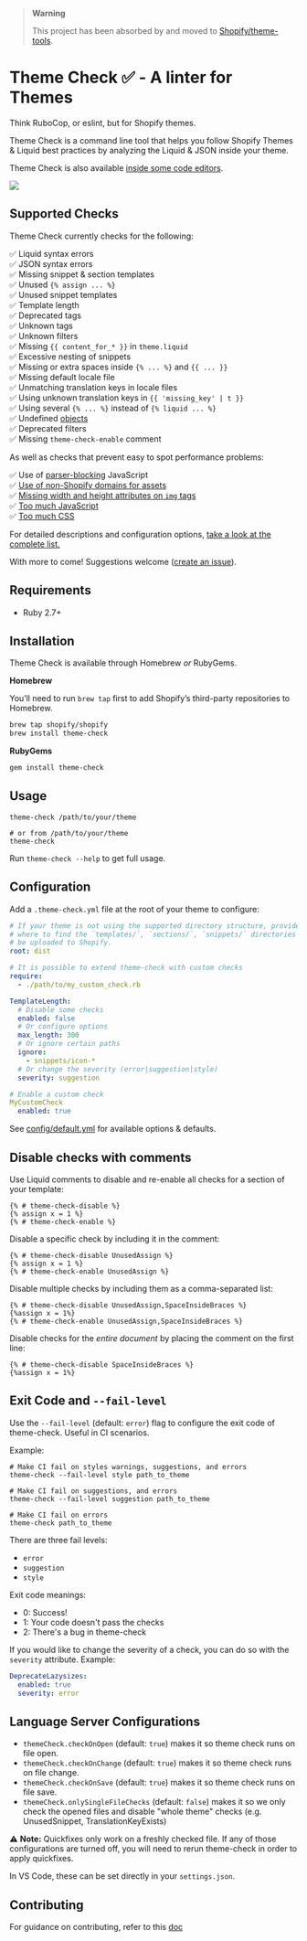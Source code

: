 > **Warning**
>
> This project has been absorbed by and moved to [Shopify/theme-tools](https://github.com/Shopify/theme-tools).

# Theme Check ✅ - A linter for Themes

Think RuboCop, or eslint, but for Shopify themes.

Theme Check is a command line tool that helps you follow Shopify Themes & Liquid best practices by analyzing the Liquid & JSON inside your theme.

Theme Check is also available [inside some code editors](https://github.com/Shopify/theme-check/wiki).

![](docs/preview.png)

## Supported Checks

Theme Check currently checks for the following:

✅ Liquid syntax errors  
✅ JSON syntax errors  
✅ Missing snippet & section templates  
✅ Unused `{% assign ... %}`  
✅ Unused snippet templates  
✅ Template length  
✅ Deprecated tags  
✅ Unknown tags  
✅ Unknown filters  
✅ Missing `{{ content_for_* }}` in `theme.liquid`  
✅ Excessive nesting of snippets  
✅ Missing or extra spaces inside `{% ... %}` and `{{ ... }}`  
✅ Missing default locale file  
✅ Unmatching translation keys in locale files  
✅ Using unknown translation keys in `{{ 'missing_key' | t }}`  
✅ Using several `{% ... %}` instead of `{% liquid ... %}`  
✅ Undefined [objects](https://shopify.dev/docs/themes/liquid/reference/objects)  
✅ Deprecated filters  
✅ Missing `theme-check-enable` comment  

As well as checks that prevent easy to spot performance problems:

✅ Use of [parser-blocking](/docs/checks/parser_blocking_javascript.md) JavaScript  
✅ [Use of non-Shopify domains for assets](/docs/checks/remote_asset.md)  
✅ [Missing width and height attributes on `img` tags](/docs/checks/img_width_and_height.md)  
✅ [Too much JavaScript](/docs/checks/asset_size_javascript.md)  
✅ [Too much CSS](/docs/checks/asset_size_css.md)  

For detailed descriptions and configuration options, [take a look at the complete list.](/docs/checks/)

With more to come! Suggestions welcome ([create an issue](https://github.com/Shopify/theme-check/issues)).

## Requirements

- Ruby 2.7+

## Installation

Theme Check is available through Homebrew _or_ RubyGems.

**Homebrew**

You’ll need to run `brew tap` first to add Shopify’s third-party repositories to Homebrew.

```sh
brew tap shopify/shopify
brew install theme-check
```

**RubyGems**

```sh
gem install theme-check
```

## Usage

```
theme-check /path/to/your/theme

# or from /path/to/your/theme
theme-check
```

Run `theme-check --help` to get full usage.

## Configuration

Add a `.theme-check.yml` file at the root of your theme to configure:

```yaml
# If your theme is not using the supported directory structure, provide the root path
# where to find the `templates/`, `sections/`, `snippets/` directories as they would
# be uploaded to Shopify.
root: dist

# It is possible to extend theme-check with custom checks
require:
  - ./path/to/my_custom_check.rb

TemplateLength:
  # Disable some checks
  enabled: false
  # Or configure options
  max_length: 300
  # Or ignore certain paths
  ignore:
    - snippets/icon-*
  # Or change the severity (error|suggestion|style)
  severity: suggestion

# Enable a custom check
MyCustomCheck
  enabled: true
```

See [config/default.yml](config/default.yml) for available options & defaults.

## Disable checks with comments

Use Liquid comments to disable and re-enable all checks for a section of your template:

```liquid
{% # theme-check-disable %}
{% assign x = 1 %}
{% # theme-check-enable %}
```

Disable a specific check by including it in the comment:

```liquid
{% # theme-check-disable UnusedAssign %}
{% assign x = 1 %}
{% # theme-check-enable UnusedAssign %}
```

Disable multiple checks by including them as a comma-separated list:

```liquid
{% # theme-check-disable UnusedAssign,SpaceInsideBraces %}
{%assign x = 1%}
{% # theme-check-enable UnusedAssign,SpaceInsideBraces %}
```

Disable checks for the _entire document_ by placing the comment on the first line:

```liquid
{% # theme-check-disable SpaceInsideBraces %}
{%assign x = 1%}
```

## Exit Code and `--fail-level`

Use the `--fail-level` (default: `error`) flag to configure the exit code of theme-check. Useful in CI scenarios.

Example:

```
# Make CI fail on styles warnings, suggestions, and errors
theme-check --fail-level style path_to_theme

# Make CI fail on suggestions, and errors
theme-check --fail-level suggestion path_to_theme

# Make CI fail on errors
theme-check path_to_theme
```

There are three fail levels:

- `error`
- `suggestion`
- `style`

Exit code meanings:

- 0: Success!
- 1: Your code doesn't pass the checks
- 2: There's a bug in theme-check

If you would like to change the severity of a check, you can do so with the `severity` attribute. Example:

```yaml
DeprecateLazysizes:
  enabled: true
  severity: error
```

## Language Server Configurations

- `themeCheck.checkOnOpen` (default: `true`) makes it so theme check runs on file open.
- `themeCheck.checkOnChange` (default: `true`) makes it so theme check runs on file change.
- `themeCheck.checkOnSave` (default: `true`) makes it so theme check runs on file save.
- `themeCheck.onlySingleFileChecks` (default: `false`) makes it so we only check the opened files and disable "whole theme" checks (e.g. UnusedSnippet, TranslationKeyExists)

⚠️ **Note:** Quickfixes only work on a freshly checked file. If any of those configurations are turned off, you will need to rerun theme-check in order to apply quickfixes.

In VS Code, these can be set directly in your `settings.json`.

## Contributing

For guidance on contributing, refer to this [doc](/CONTRIBUTING)
